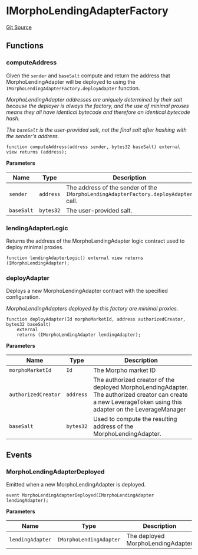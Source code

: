 # IMorphoLendingAdapterFactory
[Git Source](https://github.com/seamless-protocol/ilm-v2/blob/c66c8e188b984325bffdd199b88ca303e9f58b11/src/interfaces/IMorphoLendingAdapterFactory.sol)


## Functions
### computeAddress

Given the `sender` and `baseSalt` compute and return the address that MorphoLendingAdapter will be deployed to
using the `IMorphoLendingAdapterFactory.deployAdapter` function.

*MorphoLendingAdapter addresses are uniquely determined by their salt because the deployer is always the factory,
and the use of minimal proxies means they all have identical bytecode and therefore an identical bytecode hash.*

*The `baseSalt` is the user-provided salt, not the final salt after hashing with the sender's address.*


```solidity
function computeAddress(address sender, bytes32 baseSalt) external view returns (address);
```
**Parameters**

|Name|Type|Description|
|----|----|-----------|
|`sender`|`address`|The address of the sender of the `IMorphoLendingAdapterFactory.deployAdapter` call.|
|`baseSalt`|`bytes32`|The user-provided salt.|


### lendingAdapterLogic

Returns the address of the MorphoLendingAdapter logic contract used to deploy minimal proxies.


```solidity
function lendingAdapterLogic() external view returns (IMorphoLendingAdapter);
```

### deployAdapter

Deploys a new MorphoLendingAdapter contract with the specified configuration.

*MorphoLendingAdapters deployed by this factory are minimal proxies.*


```solidity
function deployAdapter(Id morphoMarketId, address authorizedCreator, bytes32 baseSalt)
    external
    returns (IMorphoLendingAdapter lendingAdapter);
```
**Parameters**

|Name|Type|Description|
|----|----|-----------|
|`morphoMarketId`|`Id`|The Morpho market ID|
|`authorizedCreator`|`address`|The authorized creator of the deployed MorphoLendingAdapter. The authorized creator can create a new LeverageToken using this adapter on the LeverageManager|
|`baseSalt`|`bytes32`|Used to compute the resulting address of the MorphoLendingAdapter.|


## Events
### MorphoLendingAdapterDeployed
Emitted when a new MorphoLendingAdapter is deployed.


```solidity
event MorphoLendingAdapterDeployed(IMorphoLendingAdapter lendingAdapter);
```

**Parameters**

|Name|Type|Description|
|----|----|-----------|
|`lendingAdapter`|`IMorphoLendingAdapter`|The deployed MorphoLendingAdapter|

